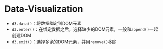 # Data-Visualization



* `d3.data()`：将数据绑定到DOM元素
* `d3.enter()`：在绑定数据之后，选择缺少的DOM元素，一般和`append()`一起创建DOM
* `d3.exit()`：选择多余的DOM元素，并用`remove()`移除

